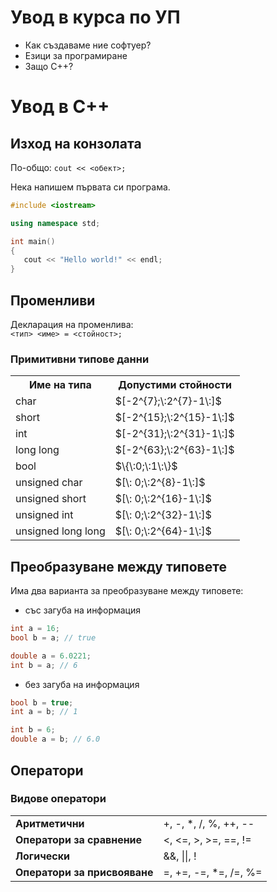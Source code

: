 # Увод в курса по УП
- Как създаваме ние софтуер?
- Езици за програмиране
- Защо C++?

# Увод в C++
## Изход на конзолата
По-общо: ```cout << <обект>;```

Нека напишем първата си програма.
```c++
#include <iostream>

using namespace std;

int main()
{
   cout << "Hello world!" << endl;
}
```
## Променливи
Декларация на променлива: </br> ```<тип> <име> = <стойност>;``` </br>

### Примитивни типове данни
<table>
  <tr>
    <th>Име на типа</th>
    <th>Допустими стойности</th>
  </tr>
  <tr><td>char</td><td>$[-2^{7};\:2^{7}-1\:]$</td></tr>
  <tr><td>short</td><td>$[-2^{15};\:2^{15}-1\:]$</td></tr>
  <tr><td>int</td><td>$[-2^{31};\:2^{31}-1\:]$</td></tr>
  <tr><td>long long</td><td>$[-2^{63};\:2^{63}-1\:]$</td></tr>
  <tr><td>bool</td><td>$\{\:0;\:1\:\}$</td></tr>
  <tr><td>unsigned char</td><td>$[\: 0;\:2^{8}-1\:]$</td></tr>
  <tr><td>unsigned short</td><td>$[\: 0;\:2^{16}-1\:]$</td></tr>
  <tr><td>unsigned int</td><td>$[\: 0;\:2^{32}-1\:]$</td></tr>
  <tr><td>unsigned long long</td><td>$[\: 0;\:2^{64}-1\:]$</td></tr>
</table>

## Преобразуване между типовете
Има два варианта за преобразуване между типовете:
- със загуба на информация
```c++
int a = 16;
bool b = a; // true
```
```c++
double a = 6.0221;
int b = a; // 6
```
- без загуба на информация
```c++
bool b = true;
int a = b; // 1
```
```c++
int b = 6;
double a = b; // 6.0
```
## Оператори
### Видове оператори
<table>
  <tr>
    <td><strong>Аритметични</strong></td>
    <td>+, -, *, /, %, ++, --</td>
  </tr>
  <tr>
    <td><strong>Оператори за сравнение</strong></td>
    <td><, <=, >, >=, ==, !=</td>
  </tr>
  <tr>
    <td><strong>Логически</strong></td>
    <td>&&, ||, !</td>
  </tr>
  <tr>
    <td><strong>Оператори за присвояване</strong></td>
    <td>=, +=, -=, *=, /=, %=</td>
  </tr>
</table>
